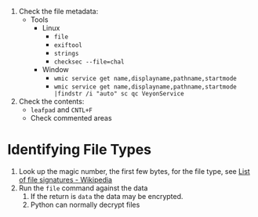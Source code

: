 
1. Check the file metadata:
	* Tools
		* Linux
			* `file`
			* `exiftool`
			* `strings`
			* `checksec --file=chal`
		* Window 
			* `wmic service get name,displayname,pathname,startmode`
			* `wmic service get name,displayname,pathname,startmode |findstr /i "auto" sc qc VeyonService`
2. Check the contents:
	* `leafpad` and `CNTL+F`
	* Check commented areas

# Identifying File Types

1. Look up the magic number, the first few bytes, for the file type, see [List of file signatures - Wikipedia](https://en.wikipedia.org/wiki/List_of_file_signatures)
2. Run the `file` command against the data
	1. If the return is `data` the data may be encrypted.
	2. Python can normally decrypt files
